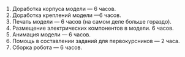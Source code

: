 1. Доработка корпуса модели — 6 часов.
2. Доработка креплений модели —6 часов.
3. Печать модели — 6 часов (на самом деле больше гораздо).
4. Размещение электрических компонентов в модели. 6 часов.
5. Анимация модели — 6 часов.
6. Помощь в составлении заданий для первокурсников — 2 часа.
7. Сборка робота — 6 часов.
